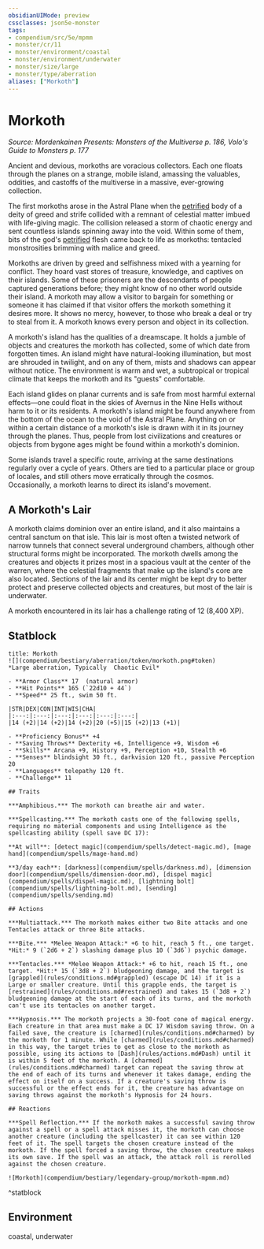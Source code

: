 ```yaml
---
obsidianUIMode: preview
cssclasses: json5e-monster
tags:
- compendium/src/5e/mpmm
- monster/cr/11
- monster/environment/coastal
- monster/environment/underwater
- monster/size/large
- monster/type/aberration
aliases: ["Morkoth"]
---
```

# Morkoth
*Source: Mordenkainen Presents: Monsters of the Multiverse p. 186, Volo's Guide to Monsters p. 177*  

Ancient and devious, morkoths are voracious collectors. Each one floats through the planes on a strange, mobile island, amassing the valuables, oddities, and castoffs of the multiverse in a massive, ever-growing collection.

The first morkoths arose in the Astral Plane when the [petrified](_conditions.md#petrified) body of a deity of greed and strife collided with a remnant of celestial matter imbued with life-giving magic. The collision released a storm of chaotic energy and sent countless islands spinning away into the void. Within some of them, bits of the god's [petrified](_conditions.md#petrified) flesh came back to life as morkoths: tentacled monstrosities brimming with malice and greed.

Morkoths are driven by greed and selfishness mixed with a yearning for conflict. They hoard vast stores of treasure, knowledge, and captives on their islands. Some of these prisoners are the descendants of people captured generations before; they might know of no other world outside their island. A morkoth may allow a visitor to bargain for something or someone it has claimed if that visitor offers the morkoth something it desires more. It shows no mercy, however, to those who break a deal or try to steal from it. A morkoth knows every person and object in its collection.

A morkoth's island has the qualities of a dreamscape. It holds a jumble of objects and creatures the morkoth has collected, some of which date from forgotten times. An island might have natural-looking illumination, but most are shrouded in twilight, and on any of them, mists and shadows can appear without notice. The environment is warm and wet, a subtropical or tropical climate that keeps the morkoth and its "guests" comfortable.

Each island glides on planar currents and is safe from most harmful external effects—one could float in the skies of Avernus in the Nine Hells without harm to it or its residents. A morkoth's island might be found anywhere from the bottom of the ocean to the void of the Astral Plane. Anything on or within a certain distance of a morkoth's isle is drawn with it in its journey through the planes. Thus, people from lost civilizations and creatures or objects from bygone ages might be found within a morkoth's dominion.

Some islands travel a specific route, arriving at the same destinations regularly over a cycle of years. Others are tied to a particular place or group of locales, and still others move erratically through the cosmos. Occasionally, a morkoth learns to direct its island's movement.

## A Morkoth's Lair

A morkoth claims dominion over an entire island, and it also maintains a central sanctum on that isle. This lair is most often a twisted network of narrow tunnels that connect several underground chambers, although other structural forms might be incorporated. The morkoth dwells among the creatures and objects it prizes most in a spacious vault at the center of the warren, where the celestial fragments that make up the island's core are also located. Sections of the lair and its center might be kept dry to better protect and preserve collected objects and creatures, but most of the lair is underwater.

A morkoth encountered in its lair has a challenge rating of 12 (8,400 XP).

## Statblock

```ad-statblock
title: Morkoth
![](compendium/bestiary/aberration/token/morkoth.png#token)
*Large aberration, Typically  Chaotic Evil*

- **Armor Class** 17  (natural armor)
- **Hit Points** 165 (`22d10 + 44`)
- **Speed** 25 ft., swim 50 ft.

|STR|DEX|CON|INT|WIS|CHA|
|:---:|:---:|:---:|:---:|:---:|:---:|
|14 (+2)|14 (+2)|14 (+2)|20 (+5)|15 (+2)|13 (+1)|

- **Proficiency Bonus** +4
- **Saving Throws** Dexterity +6, Intelligence +9, Wisdom +6
- **Skills** Arcana +9, History +9, Perception +10, Stealth +6
- **Senses** blindsight 30 ft., darkvision 120 ft., passive Perception 20
- **Languages** telepathy 120 ft.
- **Challenge** 11

## Traits

***Amphibious.*** The morkoth can breathe air and water.

***Spellcasting.*** The morkoth casts one of the following spells, requiring no material components and using Intelligence as the spellcasting ability (spell save DC 17):

**At will**: [detect magic](compendium/spells/detect-magic.md), [mage hand](compendium/spells/mage-hand.md)

**3/day each**: [darkness](compendium/spells/darkness.md), [dimension door](compendium/spells/dimension-door.md), [dispel magic](compendium/spells/dispel-magic.md), [lightning bolt](compendium/spells/lightning-bolt.md), [sending](compendium/spells/sending.md)

## Actions

***Multiattack.*** The morkoth makes either two Bite attacks and one Tentacles attack or three Bite attacks.

***Bite.*** *Melee Weapon Attack:* +6 to hit, reach 5 ft., one target. *Hit:* 9 (`2d6 + 2`) slashing damage plus 10 (`3d6`) psychic damage.

***Tentacles.*** *Melee Weapon Attack:* +6 to hit, reach 15 ft., one target. *Hit:* 15 (`3d8 + 2`) bludgeoning damage, and the target is [grappled](rules/conditions.md#grappled) (escape DC 14) if it is a Large or smaller creature. Until this grapple ends, the target is [restrained](rules/conditions.md#restrained) and takes 15 (`3d8 + 2`) bludgeoning damage at the start of each of its turns, and the morkoth can't use its tentacles on another target.

***Hypnosis.*** The morkoth projects a 30-foot cone of magical energy. Each creature in that area must make a DC 17 Wisdom saving throw. On a failed save, the creature is [charmed](rules/conditions.md#charmed) by the morkoth for 1 minute. While [charmed](rules/conditions.md#charmed) in this way, the target tries to get as close to the morkoth as possible, using its actions to [Dash](rules/actions.md#Dash) until it is within 5 feet of the morkoth. A [charmed](rules/conditions.md#charmed) target can repeat the saving throw at the end of each of its turns and whenever it takes damage, ending the effect on itself on a success. If a creature's saving throw is successful or the effect ends for it, the creature has advantage on saving throws against the morkoth's Hypnosis for 24 hours.

## Reactions

***Spell Reflection.*** If the morkoth makes a successful saving throw against a spell or a spell attack misses it, the morkoth can choose another creature (including the spellcaster) it can see within 120 feet of it. The spell targets the chosen creature instead of the morkoth. If the spell forced a saving throw, the chosen creature makes its own save. If the spell was an attack, the attack roll is rerolled against the chosen creature.

![Morkoth](compendium/bestiary/legendary-group/morkoth-mpmm.md)
```
^statblock

## Environment

coastal, underwater